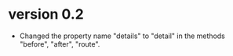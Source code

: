 # version 0.2
- Changed the property name "details" to "detail" in the methods "before", "after", "route".